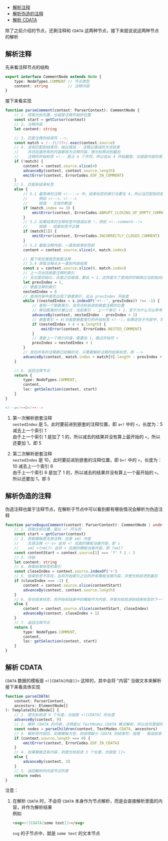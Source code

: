 <!-- TOC -->

- [解析注释](#解析注释)
- [解析伪造的注释](#解析伪造的注释)
- [解析 CDATA](#解析-cdata)

<!-- /TOC -->

除了之前介绍的节点，还剩注释和 `CDATA` 这两种节点，接下来就说说这两种节点的解析  

## 解析注释  
先来看注释节点的结构  

```ts
export interface CommentNode extends Node {
    type: NodeTypes.COMMENT // 节点类型
    content: string         // 注释内容
}
```  

接下来看实现  

```ts
function parseComment(context: ParserContext): CommentNode {
    // 1. 获取光标位置，也就是注释开始的位置
    const start = getCursor(context)
    // 2. 注释内容
    let content: string

    // 3. 匹配注释的结束符 -->，
    const match = /--(\!)?>/.exec(context.source)
    // 4. 没有匹配到结束符，抛出错误 - 注释以错误的方式结束
    //    并将后面所有的内容都视为注释内容，使光标移动到最后
    //    注释的开始标签 <!-- 是占 4 个字符，所以会从 4 开始截取，也就是内容的索引
    if (!match) {
        content = context.source.slice(4)
        advanceBy(context, context.source.length)
        emitError(context, ErrorCodes.EOF_IN_COMMENT)
    }
    // 5. 匹配到结束标签
    else {
        // 5.1 最简单的注释 <!----> 中，结束标签的索引也要在 4，所以当匹配到的索引小于 3 时，代表结束标签有问题
        //     例如 <!-->、<!--->
        //     抛错 - 无效的数值
        if (match.index <= 3) {
            emitError(context, ErrorCodes.ABRUPT_CLOSING_OF_EMPTY_COMMENT)
        }
        // 5.2 如果结束的注释标签中错误出现 !，例如 <!--comment--!>
        //     抛错 - 结束标签不正确
        if (match[1]) {
            emitError(context, ErrorCodes.INCORRECTLY_CLOSED_COMMENT)
        }
        // 5.3 截取注释内容，一直到结束标签前
        content = context.source.slice(4, match.index)

        // 接下来处理是否嵌套注释
        // 5.4 获取注释从头一直到内容结束
        const s = context.source.slice(0, match.index)
        // 上一次出现嵌套注释的索引
        // 无论是初始化，还是之后赋值，都会 + 1，这样是为了查找的时候跳过当前指向的那个注释，避免重复查找
        let prevIndex = 1,
        // 嵌套注释的索引
        nestedIndex = 0
        // 查询内容中是否出现了嵌套索引，会从 prevIndex 开始查
        while ((nestedIndex = s.indexOf('<!--', prevIndex)) !== -1) {
            // 查到一个嵌套索引，会将光标前进到嵌套注释的位置
            // 移动距离的计算公式：当前索引 - 上一个索引 + 1，至于为什么可以参考下面的示例
            advanceBy(context, nestedIndex - prevIndex + 1)
            // 嵌套索引 + 4(也就是嵌套索引的开始标签 <!--)，如果还处于内容中，则被任务是嵌套注释，抛错
            if (nestedIndex + 4 < s.length) {
                emitError(context, ErrorCodes.NESTED_COMMENT)
            }
            // 更新上一个索引的值，需要加 1，跳过开始符 <
            prevIndex = nestedIndex + 1
        }
        // 现在所有的注释都已经解析完，只需要解析注释的结束标签，即 -->
        advanceBy(context, match.index + match[0].length - prevIndex + 1)
    }

    // 6. 返回注释节点
    return {
        type: NodeTypes.COMMENT,
        content,
        loc: getSelection(context, start)
    }
}
```  

```html
<!--a<!--b<!---->
```  

1. 第一次解析嵌套注释  
    `nestedIndex` 是 5，此时要前进到嵌套的注释位置，即 `a<!` 中的 `<`，长度为：5 减去上一个索引 1  
    由于上一个索引 1 是加了 1 的，所以减去的结果并没有算上最开始的 `<`，所以还要加 1，即 5  

2. 第二次解析嵌套注释  
    `nestedIndex` 是 10，此时要前进到嵌套的注释位置，即 `b<!` 中的 `<`，长度为：10 减去上一个索引 6  
    由于上一个索引 6 是加了 1 的，所以减去的结果并没有算上一个最开始的 `<`，所以还要加 1，即 5  

## 解析伪造的注释  
伪造注释也属于注释节点，在解析子节点中可以看到都有哪些情况会解析为伪造注释  

```ts
function parseBogusComment(context: ParserContext): CommentNode | undefined {
    // 1. 获取光标位置，是以 <! 开头的
    const start = getCursor(context)
    // 2. 获取模板是无效注释，还是 xml 内容
    //    无效注释 <!-s> 会将 <! 后面的模板当做内容，即 s
    //    xml <?xml?> 会将 < 后面的模板当做内容，即 ?xml?
    const contentStart = context.source[1] === '?' ? 1 : 2
    // 3. 内容
    let content: string
    // 4. 获取结束标签的索引
    const closeIndex = context.source.indexOf('>')
    // 5. 结束标签不存在，会将开始索引之后的所有模板当做内容，并使光标前进到最后
    if (closeIndex === -1) {
        content = context.source.slice(contentStart)
        advanceBy(context, context.source.length)
    }
    // 6. 存在结束标签，将开始和结束中的模板作为内容，并使光标前进到结束标签的下一个字符
    else {
        content = context.source.slice(contentStart, closeIndex)
        advanceBy(context, closeIndex + 1)
    }
    // 7. 返回注释节点
    return {
        type: NodeTypes.COMMENT,
        content,
        loc: getSelection(context, start)
    }
}
```  

## 解析 CDATA  
`CDATA` 数据的模板是 `<![CDATA[内容]]>` 这样的，其中会将 “内容” 当做文本来解析  
接下来看具体实现  

```ts
function parseCDATA(
    context: ParserContext,
    ancestors: ElementNode[]
): TemplateChildNode[] {
    // 1. 使光标前进 9 个长度，也就是 <![CDATA[ 的长度
    advanceBy(context, 9)
    // 2. 解析 CDATA 的内容，注释是以 TextModes.CDATA 模式解析，所以会将里面的内容当做文本解析
    const nodes = parseChildren(context, TextModes.CDATA, ancestors)
    // 3. 解析完内容后，如果模板为空，则说明缺少 CDATA 的结束符，抛错 - 错误结束 CDATA
    if (context.source.length === 0) {
        emitError(context, ErrorCodes.EOF_IN_CDATA)
    }
    // 4. 如果模板还有内容，则使光标前进 3 个长度，也就是 ]]>
    else {
        advanceBy(context, 3)
    }
    // 5. 返回解析的内容节点列表
    return nodes
}
```  

注意：  
1. 在解析 `CDATA` 时，不会将 `CDATA` 本身作为节点解析，而是会直接解析里面的内容，并作为解析结果  
   例如  
   
   ```html
   <svg><![CDATA[some text]]></svg>
   ```
   `svg` 的子节点中，就是 `some text` 的文本节点  
